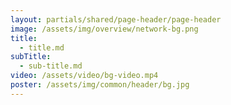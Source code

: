 ```yaml
---
layout: partials/shared/page-header/page-header
image: /assets/img/overview/network-bg.png
title:
  - title.md
subTitle:
  - sub-title.md
video: /assets/video/bg-video.mp4
poster: /assets/img/common/header/bg.jpg
---
```

